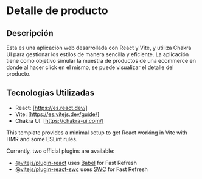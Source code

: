# Detalle de producto

## Descripción

Esta es una aplicación web desarrollada con React y Vite, y utiliza Chakra UI para gestionar los estilos de manera sencilla y eficiente. La aplicación tiene como objetivo simular la muestra de productos de una ecommerce en donde al hacer click en el mismo, se puede visualizar el detalle del producto.

## Tecnologías Utilizadas

- React: [https://es.react.dev/]
- Vite: [https://es.vitejs.dev/guide/]
- Chakra UI: [https://chakra-ui.com/]


This template provides a minimal setup to get React working in Vite with HMR and some ESLint rules.

Currently, two official plugins are available:

- [@vitejs/plugin-react](https://github.com/vitejs/vite-plugin-react/blob/main/packages/plugin-react/README.md) uses [Babel](https://babeljs.io/) for Fast Refresh
- [@vitejs/plugin-react-swc](https://github.com/vitejs/vite-plugin-react-swc) uses [SWC](https://swc.rs/) for Fast Refresh
